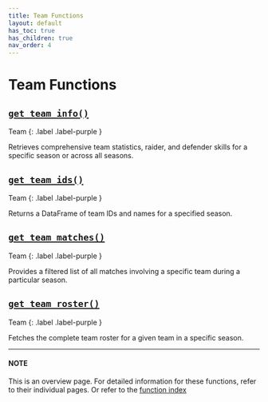 ```yaml
---
title: Team Functions
layout: default
has_toc: true
has_children: true
nav_order: 4
---
```


# Team Functions

## [`get_team_info()`](/kabaddiPy/teamwise-docs/get_team_info.html)
Team
{: .label .label-purple }

Retrieves comprehensive team statistics, raider, and defender skills for a specific season or across all seasons.


## [`get_team_ids()`](/kabaddiPy/teamwise-docs/get_team_ids.html)
Team
{: .label .label-purple }

Returns a DataFrame of team IDs and names for a specified season.


## [`get_team_matches()`](/kabaddiPy/teamwise-docs/get_team_matches.html)
Team
{: .label .label-purple }

Provides a filtered list of all matches involving a specific team during a particular season.


## [`get_team_roster()`](/kabaddiPy/teamwise-docs/get_team_roster.html)
Team
{: .label .label-purple }

Fetches the complete team roster for a given team in a specific season.


---

#### NOTE

This is an overview page. For detailed information for these functions, refer to their individual pages. Or refer to the [function index](/kabaddiPy/function-index/)
